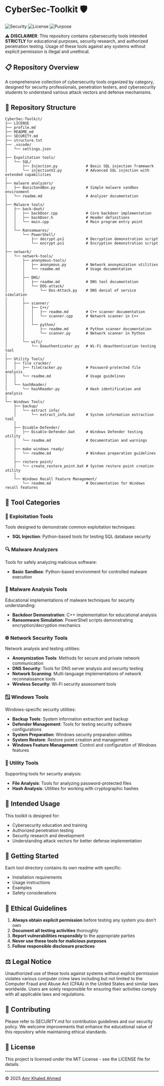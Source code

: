 # CyberSec-Toolkit 🛡️

![Security](https://img.shields.io/badge/Security-Testing-red)
![License](https://img.shields.io/badge/License-MIT-blue)
![Purpose](https://img.shields.io/badge/Purpose-Educational-green)

⚠️ **DISCLAIMER**: This repository contains cybersecurity tools intended **STRICTLY** for educational purposes, security research, and authorized penetration testing. Usage of these tools against any systems without explicit permission is illegal and unethical.

## 📋 Repository Overview

A comprehensive collection of cybersecurity tools organized by category, designed for security professionals, penetration testers, and cybersecurity students to understand various attack vectors and defense mechanisms.

## 📂 Repository Structure

```
CyberSec-Toolkit/
├── LICENSE
├── profile.md
├── README.md
├── SECURITY.md
├── structure.txt
├── .vscode/
│   └── settings.json
│
├── Expolitation tools/
│   └── SQL/
│       ├── Injection.py             # Basic SQL injection framework
│       └── injectionV2.py           # Advanced SQL injection with extended capabilities
│
├── malware analyzers/
│   ├── BasicSandBox.py              # Simple malware sandbox environment
│   └── readme.md                    # Analyzer documentation
│
├── Malware tools/
│   ├── back-doot/
│   │   ├── backDoor.cpp             # Core backdoor implementation
│   │   ├── backDoor.h               # Header definitions
│   │   └── main.cpp                 # Main program entry point
│   │
│   └── Ransomwares/
│       └── PowerShell/
│           ├── decrypt.ps1          # Decryption demonstration script
│           └── encrypt.ps1          # Encryption demonstration script
│
├── network/
│   └── network-tools/
│       ├── anonymous-tools/
│       │   ├── anonymous.py         # Network anonymization utilities
│       │   └── readme.md            # Usage documentation
│       │
│       ├── DNS/
│       │   ├── readme.md            # DNS tool documentation
│       │   └── DOS-attack/
│       │       └── Dos-Attack.py    # DNS denial of service simulation
│       │
│       ├── scanner/
│       │   ├── C++/
│       │   │   ├── readme.md        # C++ scanner documentation
│       │   │   └── scanner.cpp      # Network scanner in C++
│       │   │
│       │   └── python/
│       │       ├── readme.md        # Python scanner documentation
│       │       └── scanner.py       # Network scanner in Python
│       │
│       └── wifi/
│           └── Deauthenticator.py   # Wi-Fi deauthentication testing tool
│
├── Utility Tools/
│   ├── file cracker/
│   │   ├── fileCracker.py           # Password-protected file analysis
│   │   └── readme.md                # Usage guidelines
│   │
│   └── hashReader/
│       └── hashReader.py            # Hash identification and analysis
│
└── Windows Tools/
    ├── backup/
    │   └── extract info/
    │       └── extract_info.bat     # System information extraction tool
    │
    ├── Disable-Defender/
    │   ├── Disable-Defender.bat     # Windows Defender testing utility
    │   └── readme.md                # Documentation and warnings
    │
    ├── make windows ready/
    │   └── readme.md                # Windows preparation guidelines
    │
    ├── restore point/
    │   └── create_restore_point.bat # System restore point creation utility
    │
    └── Windows Recall Feature Management/
        └── readme.md                # Documentation for Windows recall features
```

## 🧰 Tool Categories

### 💉 Exploitation Tools
Tools designed to demonstrate common exploitation techniques:
- **SQL Injection**: Python-based tools for testing SQL database security

### 🔍 Malware Analyzers
Tools for safely analyzing malicious software:
- **Basic Sandbox**: Python-based environment for controlled malware execution

### 🦠 Malware Analysis Tools
Educational implementations of malware techniques for security understanding:
- **Backdoor Demonstration**: C++ implementation for educational analysis
- **Ransomware Simulation**: PowerShell scripts demonstrating encryption/decryption mechanics

### 🌐 Network Security Tools
Network analysis and testing utilities:
- **Anonymization Tools**: Methods for secure and private network communication
- **DNS Security**: Tools for DNS server analysis and security testing
- **Network Scanning**: Multi-language implementations of network reconnaissance tools
- **Wireless Security**: Wi-Fi security assessment tools

### 🪟 Windows Tools
Windows-specific security utilities:
- **Backup Tools**: System information extraction and backup
- **Defender Management**: Tools for testing security software configurations
- **System Preparation**: Windows security preparation utilities
- **System Restore**: Restore point creation and management
- **Windows Feature Management**: Control and configuration of Windows features

### 🔧 Utility Tools
Supporting tools for security analysis:
- **File Analysis**: Tools for analyzing password-protected files
- **Hash Analysis**: Utilities for working with cryptographic hashes

## 🚀 Intended Usage

This toolkit is designed for:
- Cybersecurity education and training
- Authorized penetration testing
- Security research and development
- Understanding attack vectors for better defense implementation

## 🏁 Getting Started

Each tool directory contains its own readme with specific:
- Installation requirements
- Usage instructions
- Examples
- Safety considerations

## 🔰 Ethical Guidelines

1. **Always obtain explicit permission** before testing any system you don't own
2. **Document all testing activities** thoroughly
3. **Report vulnerabilities responsibly** to the appropriate parties
4. **Never use these tools for malicious purposes**
5. **Follow responsible disclosure practices**

## ⚖️ Legal Notice

Unauthorized use of these tools against systems without explicit permission violates various computer crime laws including but not limited to the Computer Fraud and Abuse Act (CFAA) in the United States and similar laws worldwide. Users are solely responsible for ensuring their activities comply with all applicable laws and regulations.

## 👥 Contributing

Please refer to SECURITY.md for contribution guidelines and our security policy. We welcome improvements that enhance the educational value of this repository while maintaining ethical standards.

## 📜 License

This project is licensed under the MIT License - see the LICENSE file for details.

---

© 2025 [Amr Khaled Ahmed](https://github.com/Amr-Khaled-Ahmed)
